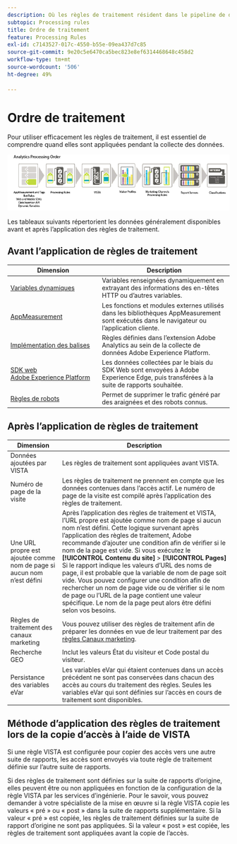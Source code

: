 ```yaml
---
description: Où les règles de traitement résident dans le pipeline de données Analytics global.
subtopic: Processing rules
title: Ordre de traitement
feature: Processing Rules
exl-id: c7143527-017c-4550-b55e-09ea437d7c85
source-git-commit: 9e20c5e6470ca5bec823e8ef6314468648c458d2
workflow-type: tm+mt
source-wordcount: '506'
ht-degree: 49%

---
```


# Ordre de traitement

Pour utiliser efficacement les règles de traitement, il est essentiel de comprendre quand elles sont appliquées pendant la collecte des données.

![Ordre de traitement](assets/analytics_processing_order.png)

Les tableaux suivants répertorient les données généralement disponibles avant et après l’application des règles de traitement.

## Avant l’application de règles de traitement

| Dimension | Description |
|--- |--- |
| [Variables dynamiques](/help/implement/vars/page-vars/dynamic-variables.md) | Variables renseignées dynamiquement en extrayant des informations des en-têtes HTTP ou d’autres variables. |
| [AppMeasurement](/help/implement/home.md) | Les fonctions et modules externes utilisés dans les bibliothèques AppMeasurement sont exécutés dans le navigateur ou l’application cliente. |
| [Implémentation des balises](/help/implement/launch/overview.md) | Règles définies dans l’extension Adobe Analytics au sein de la collecte de données Adobe Experience Platform. |
| [SDK web Adobe Experience Platform](https://experienceleague.adobe.com/docs/experience-platform/edge/data-collection/adobe-analytics/analytics-overview.html) | Les données collectées par le biais du SDK Web sont envoyées à Adobe Experience Edge, puis transférées à la suite de rapports souhaitée. |
| [Règles de robots](/help/admin/admin/bot-removal/bot-rules.md) | Permet de supprimer le trafic généré par des araignées et des robots connus. |

## Après l’application de règles de traitement

| Dimension | Description |
|--- |--- |
| Données ajoutées par VISTA | Les règles de traitement sont appliquées avant VISTA. |
| Numéro de page de la visite | Les règles de traitement ne prennent en compte que les données contenues dans l’accès actif. Le numéro de page de la visite est compilé après l’application des règles de traitement. |
| Une URL propre est ajoutée comme nom de page si aucun nom n’est défini | Après l’application des règles de traitement et VISTA, l’URL propre est ajoutée comme nom de page si aucun nom n’est défini. Cette logique survenant après l’application des règles de traitement, Adobe recommande d’ajouter une condition afin de vérifier si le nom de la page est vide.  Si vous exécutez le **[!UICONTROL Contenu du site]** > **[!UICONTROL Pages]** Si le rapport indique les valeurs d’URL des noms de page, il est probable que la variable de nom de page soit vide.  Vous pouvez configurer une condition afin de rechercher un nom de page vide ou de vérifier si le nom de page ou l’URL de la page contient une valeur spécifique. Le nom de la page peut alors être défini selon vos besoins. |
| Règles de traitement des canaux marketing | Vous pouvez utiliser des règles de traitement afin de préparer les données en vue de leur traitement par des [règles Canaux marketing](https://experienceleague.adobe.com/docs/analytics/components/marketing-channels/c-rules.html?lang=fr). |
| Recherche GEO | Inclut les valeurs État du visiteur et Code postal du visiteur. |
| Persistance des variables eVar | Les variables eVar qui étaient contenues dans un accès précédent ne sont pas conservées dans chacun des accès au cours du traitement des règles. Seules les variables eVar qui sont définies sur l’accès en cours de traitement sont disponibles. |

## Méthode d’application des règles de traitement lors de la copie d’accès à l’aide de VISTA

Si une règle VISTA est configurée pour copier des accès vers une autre suite de rapports, les accès sont envoyés via toute règle de traitement définie sur l’autre suite de rapports.

Si des règles de traitement sont définies sur la suite de rapports d’origine, elles peuvent être ou non appliquées en fonction de la configuration de la règle VISTA par les services d’ingénierie. Pour le savoir, vous pouvez demander à votre spécialiste de la mise en œuvre si la règle VISTA copie les valeurs « pré » ou « post » dans la suite de rapports supplémentaire. Si la valeur « pré » est copiée, les règles de traitement définies sur la suite de rapport d’origine ne sont pas appliquées. Si la valeur « post » est copiée, les règles de traitement sont appliquées avant la copie de l’accès.
